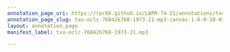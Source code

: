 ```yaml
---
annotation_page_uri: https://rpr88.github.io/LAPR-74-21/annotations/txu-oclc-768426768-1973-21-mp3-canvas-1-0-0-10-03.json
annotation_page_slug: txu-oclc-768426768-1973-21-mp3-canvas-1-0-0-10-03
layout: annotation_page
manifest_label: txu-oclc-768426768-1973-21.mp3

---
```

